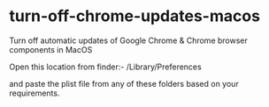 # turn-off-chrome-updates-macos
Turn off automatic updates of Google Chrome &amp; Chrome browser components in MacOS

Open this location from finder:-
/Library/Preferences

and paste the plist file from any of these folders based on your requirements.
